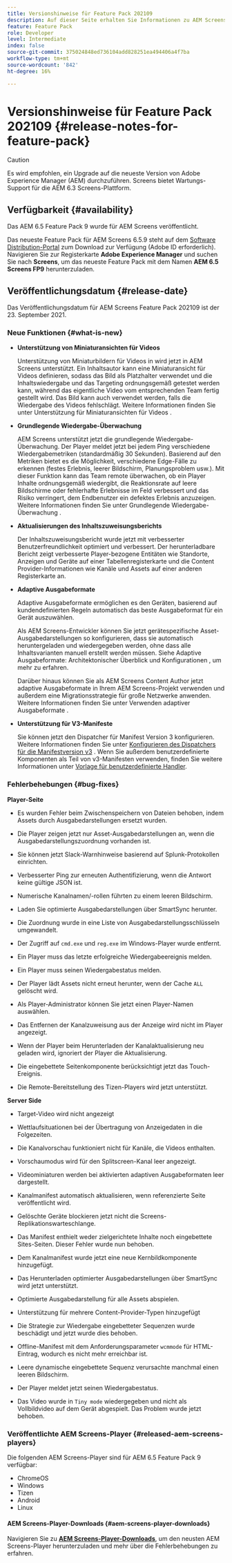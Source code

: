 ```yaml
---
title: Versionshinweise für Feature Pack 202109
description: Auf dieser Seite erhalten Sie Informationen zu AEM Screens Feature Pack 202105, das am 23. September 2021 veröffentlicht wurde.
feature: Feature Pack
role: Developer
level: Intermediate
index: false
source-git-commit: 375024848ed736104add828251ea494406a4f7ba
workflow-type: tm+mt
source-wordcount: '842'
ht-degree: 16%

---
```


# Versionshinweise für Feature Pack 202109 {#release-notes-for-feature-pack}

>[!CAUTION]
>Es wird empfohlen, ein Upgrade auf die neueste Version von Adobe Experience Manager (AEM) durchzuführen. Screens bietet Wartungs-Support für die AEM 6.3 Screens-Plattform.

## Verfügbarkeit {#availability}

Das AEM 6.5 Feature Pack 9 wurde für AEM Screens veröffentlicht.

Das neueste Feature Pack für AEM Screens 6.5.9 steht auf dem [Software Distribution-Portal](https://experience.adobe.com/#/downloads/content/software-distribution/en/aem.html) zum Download zur Verfügung (Adobe ID erforderlich). Navigieren Sie zur Registerkarte **Adobe Experience Manager** und suchen Sie nach **Screens**, um das neueste Feature Pack mit dem Namen **AEM 6.5 Screens FP9** herunterzuladen.

## Veröffentlichungsdatum {#release-date}

Das Veröffentlichungsdatum für AEM Screens Feature Pack 202109 ist der 23. September 2021.

### Neue Funktionen {#what-is-new}

* **Unterstützung von Miniaturansichten für Videos**

   Unterstützung von Miniaturbildern für Videos in wird jetzt in AEM Screens unterstützt. Ein Inhaltsautor kann eine Miniaturansicht für Videos definieren, sodass das Bild als Platzhalter verwendet und die Inhaltswiedergabe und das Targeting ordnungsgemäß getestet werden kann, während das eigentliche Video vom entsprechenden Team fertig gestellt wird. Das Bild kann auch verwendet werden, falls die Wiedergabe des Videos fehlschlägt.
Weitere Informationen finden Sie unter Unterstützung für Miniaturansichten für Videos .

* **Grundlegende Wiedergabe-Überwachung**

   AEM Screens unterstützt jetzt die grundlegende Wiedergabe-Überwachung. Der Player meldet jetzt bei jedem Ping verschiedene Wiedergabemetriken (standardmäßig 30 Sekunden). Basierend auf den Metriken bietet es die Möglichkeit, verschiedene Edge-Fälle zu erkennen (festes Erlebnis, leerer Bildschirm, Planungsproblem usw.). Mit dieser Funktion kann das Team remote überwachen, ob ein Player Inhalte ordnungsgemäß wiedergibt, die Reaktionsrate auf leere Bildschirme oder fehlerhafte Erlebnisse im Feld verbessert und das Risiko verringert, dem Endbenutzer ein defektes Erlebnis anzuzeigen.
Weitere Informationen finden Sie unter Grundlegende Wiedergabe-Überwachung .

* **Aktualisierungen des Inhaltszuweisungsberichts**

   Der Inhaltszuweisungsbericht wurde jetzt mit verbesserter Benutzerfreundlichkeit optimiert und verbessert. Der herunterladbare Bericht zeigt verbesserte Player-bezogene Entitäten wie Standorte, Anzeigen und Geräte auf einer Tabellenregisterkarte und die Content Provider-Informationen wie Kanäle und Assets auf einer anderen Registerkarte an.

* **Adaptive Ausgabeformate**

   Adaptive Ausgabeformate ermöglichen es den Geräten, basierend auf kundendefinierten Regeln automatisch das beste Ausgabeformat für ein Gerät auszuwählen.

   Als AEM Screens-Entwickler können Sie jetzt gerätespezifische Asset-Ausgabedarstellungen so konfigurieren, dass sie automatisch heruntergeladen und wiedergegeben werden, ohne dass alle Inhaltsvarianten manuell erstellt werden müssen. Siehe Adaptive Ausgabeformate: Architektonischer Überblick und Konfigurationen , um mehr zu erfahren.

   Darüber hinaus können Sie als AEM Screens Content Author jetzt adaptive Ausgabeformate in Ihrem AEM Screens-Projekt verwenden und außerdem eine Migrationsstrategie für große Netzwerke anwenden. Weitere Informationen finden Sie unter Verwenden adaptiver Ausgabeformate .

* **Unterstützung für V3-Manifeste**

   Sie können jetzt den Dispatcher für Manifest Version 3 konfigurieren. Weitere Informationen finden Sie unter [Konfigurieren des Dispatchers für die Manifestversion v3](https://experienceleague.adobe.com/docs/experience-manager-screens/user-guide/administering/dispatcher-configurations-aem-screens.html?lang=en#configuring-dispatcherv3) .
Wenn Sie außerdem benutzerdefinierte Komponenten als Teil von v3-Manifesten verwenden, finden Sie weitere Informationen unter [Vorlage für benutzerdefinierte Handler](https://experienceleague.adobe.com/docs/experience-manager-screens/user-guide/developing/developing-custom-component-tutorial-develop.html?lang=en#custom-handlers).


### Fehlerbehebungen {#bug-fixes}

**Player-Seite**

* Es wurden Fehler beim Zwischenspeichern von Dateien behoben, indem Assets durch Ausgabedarstellungen ersetzt wurden.

* Die Player zeigen jetzt nur Asset-Ausgabedarstellungen an, wenn die Ausgabedarstellungszuordnung vorhanden ist.

* Sie können jetzt Slack-Warnhinweise basierend auf Splunk-Protokollen einrichten.

* Verbesserter Ping zur erneuten Authentifizierung, wenn die Antwort keine gültige JSON ist.

* Numerische Kanalnamen/-rollen führten zu einem leeren Bildschirm.

* Laden Sie optimierte Ausgabedarstellungen über SmartSync herunter.

* Die Zuordnung wurde in eine Liste von Ausgabedarstellungsschlüsseln umgewandelt.

* Der Zugriff auf `cmd.exe` und `reg.exe` im Windows-Player wurde entfernt.

* Ein Player muss das letzte erfolgreiche Wiedergabeereignis melden.

* Ein Player muss seinen Wiedergabestatus melden.

* Der Player lädt Assets nicht erneut herunter, wenn der Cache `ALL` gelöscht wird.

* Als Player-Administrator können Sie jetzt einen Player-Namen auswählen.

* Das Entfernen der Kanalzuweisung aus der Anzeige wird nicht im Player angezeigt.

* Wenn der Player beim Herunterladen der Kanalaktualisierung neu geladen wird, ignoriert der Player die Aktualisierung.

* Die eingebettete Seitenkomponente berücksichtigt jetzt das Touch-Ereignis.

* Die Remote-Bereitstellung des Tizen-Players wird jetzt unterstützt.

**Server Side**

* Target-Video wird nicht angezeigt
* Wettlaufsituationen bei der Übertragung von Anzeigedaten in die Folgezeiten.

* Die Kanalvorschau funktioniert nicht für Kanäle, die Videos enthalten.

* Vorschaumodus wird für den Splitscreen-Kanal leer angezeigt.

* Videominiaturen werden bei aktivierten adaptiven Ausgabeformaten leer dargestellt.

* Kanalmanifest automatisch aktualisieren, wenn referenzierte Seite veröffentlicht wird.

* Gelöschte Geräte blockieren jetzt nicht die Screens-Replikationswarteschlange.

* Das Manifest enthielt weder zielgerichtete Inhalte noch eingebettete Sites-Seiten. Dieser Fehler wurde nun behoben.

* Dem Kanalmanifest wurde jetzt eine neue Kernbildkomponente hinzugefügt.

* Das Herunterladen optimierter Ausgabedarstellungen über SmartSync wird jetzt unterstützt.

* Optimierte Ausgabedarstellung für alle Assets abspielen.

* Unterstützung für mehrere Content-Provider-Typen hinzugefügt

* Die Strategie zur Wiedergabe eingebetteter Sequenzen wurde beschädigt und jetzt wurde dies behoben.

* Offline-Manifest mit dem Anforderungsparameter `wcmmode` für HTML-Eintrag, wodurch es nicht mehr erreichbar ist.

* Leere dynamische eingebettete Sequenz verursachte manchmal einen leeren Bildschirm.

* Der Player meldet jetzt seinen Wiedergabestatus.

* Das Video wurde in `Tiny mode` wiedergegeben und nicht als Vollbildvideo auf dem Gerät abgespielt. Das Problem wurde jetzt behoben.

### Veröffentlichte AEM Screens-Player {#released-aem-screens-players}

Die folgenden AEM Screens-Player sind für AEM 6.5 Feature Pack 9 verfügbar:

* ChromeOS
* Windows
* Tizen
* Android
* Linux

#### AEM Screens-Player-Downloads   {#aem-screens-player-downloads}

Navigieren Sie zu **[AEM Screens-Player-Downloads](https://download.macromedia.com/screens/index.html)**, um den neusten AEM Screens-Player herunterzuladen und mehr über die Fehlerbehebungen zu erfahren.
